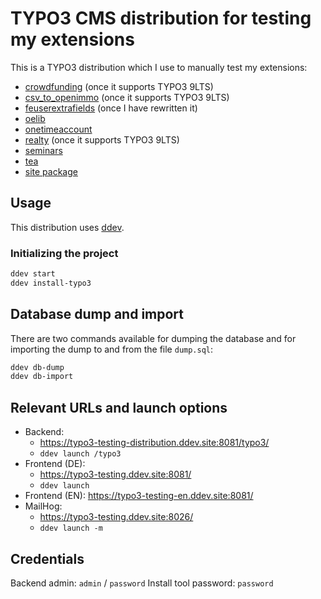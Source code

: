 # TYPO3 CMS distribution for testing my extensions

This is a TYPO3 distribution which I use to manually test my extensions:

- [crowdfunding](https://github.com/oliverklee/ext-crowdfunding)
  (once it supports TYPO3 9LTS)
- [csv_to_openimmo](https://github.com/oliverklee/ext-csv_to_openimmo)
  (once it supports TYPO3 9LTS)
- [feuserextrafields](https://github.com/oliverklee/ext-feuserextrafields)
  (once I have rewritten it)
- [oelib](https://github.com/oliverklee/ext-oelib)
- [onetimeaccount](https://github.com/oliverklee/ext-onetimeaccount)
- [realty](https://github.com/oliverklee/ext-realty)
  (once it supports TYPO3 9LTS)
- [seminars](https://github.com/oliverklee/ext-seminars)
- [tea](https://github.com/TYPO3-Documentation/tea)
- [site package](https://github.com/oliverklee/typo3-devsite)

## Usage

This distribution uses [ddev](https://github.com/drud/ddev).

### Initializing the project

```bash
ddev start
ddev install-typo3
```

## Database dump and import

There are two commands available for dumping the database and for importing the
dump to and from the file `dump.sql`:

```bash
ddev db-dump
ddev db-import
```
## Relevant URLs and launch options

- Backend:
  - https://typo3-testing-distribution.ddev.site:8081/typo3/
  - `ddev launch /typo3`
- Frontend (DE):
  - https://typo3-testing.ddev.site:8081/
  - `ddev launch`
- Frontend (EN): https://typo3-testing-en.ddev.site:8081/
- MailHog:
  - https://typo3-testing.ddev.site:8026/
  - `ddev launch -m`

## Credentials

Backend admin: `admin` / `password`
Install tool password: `password`
